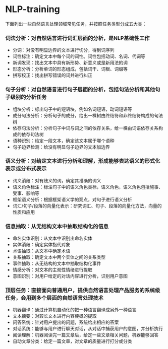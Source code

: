 # NLP-training

下面列出一些自然语言处理领域常见任务，并按照任务类型分成五大类：

### 词法分析：对自然语言进行词汇层面的分析，是NLP基础性工作
- 分词：对没有明显边界的文本进行切分，得到词序列
- 词性标注：确定文本中每个词的词性。词性包括动词、名词、代词等
- 新词发现：找出文本中具有新形势、新意义或是新用法的词
- 形态分析：分析单词的形态组成，包括词干、词根、词缀等
- 拼写校正：找出拼写错误的词并进行纠正

### 句子分析：对自然语言进行句子层面的分析，包括句法分析和其他句子级别的分析任务
- 组块分析：标出句子中的短语块，例如名词短语，动词短语等
- 成分句法分析：分析句子的成分，给出一棵树由终结符和非终结符构成的句法树
- 依存句法分析：分析句子中词与词之间的依存关系，给一棵由词语依存关系构成的依存句法树
- 语种识别：给定一段文本，确定该文本属于哪个语种
- 句子边界检测：给没有明显句子边界的文本加边界

### 语义分析：对给定文本进行分析和理解，形成能够表达语义的形式化表示或分布式表示
- 词义消歧：对有歧义的词，确定其准确的词义
- 语义角色标注：标注句子中的语义角色类标，语义角色，语义角色包括施事、受事、影响等
- 框架语义分析：根据框架语义学的观点，对句子进行语义分析
- 词汇/句子/段落的向量化表示：研究词汇、句子、段落的向量化方法，向量的性质和应用

### 信息抽取：从无结构文本中抽取结构化的信息
- 命名实体识别：从文本中识别出命名实体
- 实体消歧：确定实体指代对象
- 术语抽取：从文本中确定术语
- 关系抽取：确定文本中两个实体之间的关系类型
- 事件抽取：从无结构的文本中抽取结构化事件
- 情感分析：对文本的主观性情绪进行提取
- 意图识别：对用户给定的对话内容进行分析，识别用户意图

### 顶层任务：直接面向普通用户，提供自然语言处理产品服务的系统级任务，会用到多个层面的自然语言处理技术
- 机器翻译：通过计算机自动化的把一种语言翻译成另外一种语言
- 文本摘要：对较长文本进行内容梗概的提取
- 问答系统：针对用户提出的问题，系统给出相应的答案
- 对话系统：能够与用户进行聊天对话，从对话中捕获用户的意图，并分析执行
- 阅读理解：机器阅读完一篇文章后，给定一些文章相关问题，机器能够回答
- 自动文章分类：给定一篇文章，对文章的质量进行打分或分类

